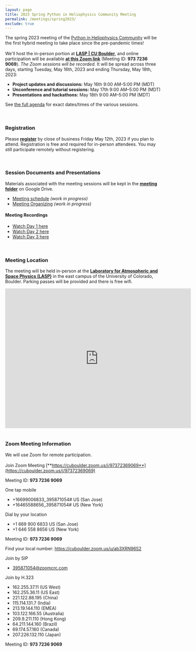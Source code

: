 ```yaml
---
layout: page
title: 2023 Spring Python in Heliophysics Community Meeting
permalink: /meetings/spring2023/
exclude: true
---
```


The spring 2023 meeting of the [Python in Heliophysics Community](http://heliopython.org) will be the first hybrid meeting to take place since the pre-pandemic times! 
<br><br>
We'll host the in-person portion at [**LASP \| CU Boulder**](https://goo.gl/maps/mMapAsmgsg7DCrfZ7), and online participation will be available [**at this Zoom link**](https://cuboulder.zoom.us/j/97372369069) (Meeting ID: **973 7236 9069**). _The Zoom sessions will be recorded._ It will be spread across three days, starting Tuesday, May 16th, 2023 and ending Thursday, May 18th, 2023:

 - **Project updates and discussions:** May 16th 9:00 AM–5:00 PM (MDT)
 - **Unconference and tutorial sessions:** May 17th 9:00 AM–5:00 PM (MDT)
 - **Presentations and hackathons:** May 18th 9:00 AM–5:00 PM (MDT)

See [the full agenda](https://docs.google.com/spreadsheets/d/1PdHCtgcVzr3kZg_jJxeZgvwjF1b7TbPO/edit?usp=sharing&ouid=111688094316717381127&rtpof=true&sd=true) for exact dates/times of the various sessions.
<br><br><br>
### Registration

Please [**register**](https://forms.gle/nEpkZkn9BWzzDwrv7) by close of business Friday May 12th, 2023 if you plan to attend.  Registration is free and required for in-person attendees.  You may still participate remotely without registering.
<br><br><br>

### Session Documents and Presentations

Materials associated with the meeting sessions will be kept in the [**meeting folder**](https://drive.google.com/drive/folders/1Gy2oquhdkkMfidRsf-WgjhnS7C5aIzuf?usp=sharing) on Google Drive.

 - [Meeting schedule](https://docs.google.com/spreadsheets/d/1PdHCtgcVzr3kZg_jJxeZgvwjF1b7TbPO/edit?usp=sharing&ouid=111688094316717381127&rtpof=true&sd=true) _(work in progress)_
 - [Meeting Organizing](https://docs.google.com/spreadsheets/d/1VXFATlx0AIqRTNiGQHHrE-BlZgM0d7Iu/edit?usp=share_link&ouid=105683901508483424618&rtpof=true&sd=true) _(work in progress)_

#### Meeting Recordings

 - [Watch Day 1 here](https://youtu.be/6ZlH0yEyu08)
 - [Watch Day 2 here](https://youtu.be/JwJR1cZ4EeI)
 - [Watch Day 3 here](https://youtu.be/F9ra-517eog)
<br><br><br>

### Meeting Location
The meeting will be held in-person at the [**Laboratory for Atmospheric and Space Physics (LASP)**](https://goo.gl/maps/mMapAsmgsg7DCrfZ7) in the east campus of the University of Colorado, Boulder. Parking passes will be provided and there is free wifi.
<iframe src="https://www.google.com/maps/embed?pb=!1m18!1m12!1m3!1d3055.977112804171!2d-105.2478674!3d40.008958799999995!2m3!1f0!2f0!3f0!3m2!1i1024!2i768!4f13.1!3m3!1m2!1s0x876bedc138bc2207%3A0x9f92aa579ccde89!2sLaboratory%20for%20Atmospheric%20and%20Space%20Physics!5e0!3m2!1sen!2sus!4v1678899163589!5m2!1sen!2sus" width="600" height="450" style="border:0;" allowfullscreen="" loading="lazy" referrerpolicy="no-referrer-when-downgrade"></iframe>
<br><br>

### Zoom Meeting Information
We will use Zoom for remote participation.
<br><br>
Join Zoom Meeting
[**https://cuboulder.zoom.us/j/97372369069**](https://cuboulder.zoom.us/j/97372369069)

Meeting ID: **973 7236 9069**

One tap mobile
 - +16699006833,,395871054# US (San Jose)
 - +16465588656,,395871054# US (New York)

Dial by your location
 - +1 669 900 6833 US (San Jose)
 - +1 646 558 8656 US (New York)

Meeting ID: **973 7236 9069**

Find your local number: https://cuboulder.zoom.us/u/ab3XRN96S2

Join by SIP
 - 395871054@zoomcrc.com

Join by H.323
 - 162.255.37.11 (US West)
 - 162.255.36.11 (US East)
 - 221.122.88.195 (China)
 - 115.114.131.7 (India)
 - 213.19.144.110 (EMEA)
 - 103.122.166.55 (Australia)
 - 209.9.211.110 (Hong Kong)
 - 64.211.144.160 (Brazil)
 - 69.174.57.160 (Canada)
 - 207.226.132.110 (Japan)

Meeting ID: **973 7236 9069**


